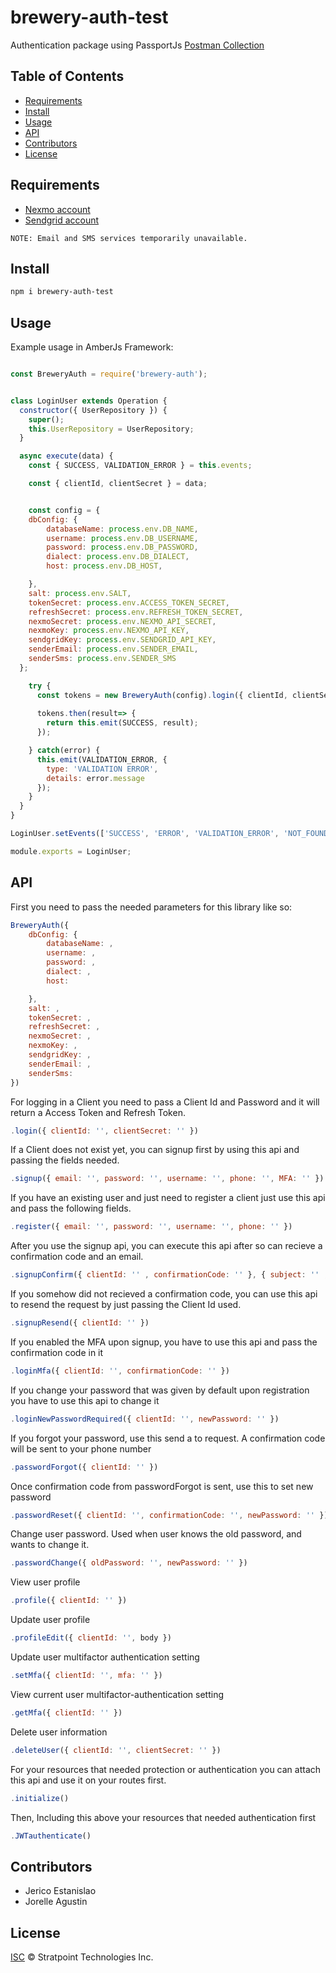 # brewery-auth-test

Authentication package using PassportJs
[Postman Collection](https://documenter.getpostman.com/view/9738384/SzYXYKya?version=latest)


## Table of Contents

* [Requirements](#requirements)
* [Install](#install)
* [Usage](#usage)
* [API](#api)
* [Contributors](#contributors)
* [License](#license)

## Requirements

* [Nexmo account](https://dashboard.nexmo.com)
* [Sendgrid account](https://sendgrid.com)
```
NOTE: Email and SMS services temporarily unavailable.
```

## Install

```sh
npm i brewery-auth-test
```

## Usage

Example usage in AmberJs Framework:

```js

const BreweryAuth = require('brewery-auth');


class LoginUser extends Operation {
  constructor({ UserRepository }) {
    super();
    this.UserRepository = UserRepository;
  }

  async execute(data) {
    const { SUCCESS, VALIDATION_ERROR } = this.events;

    const { clientId, clientSecret } = data;


    const config = {
    dbConfig: {
        databaseName: process.env.DB_NAME,
        username: process.env.DB_USERNAME,
        password: process.env.DB_PASSWORD,
        dialect: process.env.DB_DIALECT,
        host: process.env.DB_HOST,

    },
    salt: process.env.SALT,
    tokenSecret: process.env.ACCESS_TOKEN_SECRET,
    refreshSecret: process.env.REFRESH_TOKEN_SECRET,
    nexmoSecret: process.env.NEXMO_API_SECRET,
    nexmoKey: process.env.NEXMO_API_KEY,
    sendgridKey: process.env.SENDGRID_API_KEY,
    senderEmail: process.env.SENDER_EMAIL,
    senderSms: process.env.SENDER_SMS 
  };

    try {
      const tokens = new BreweryAuth(config).login({ clientId, clientSecret });
      
      tokens.then(result=> {
        return this.emit(SUCCESS, result);
      });

    } catch(error) {
      this.emit(VALIDATION_ERROR, {
        type: 'VALIDATION ERROR',
        details: error.message
      });
    }
  }
}

LoginUser.setEvents(['SUCCESS', 'ERROR', 'VALIDATION_ERROR', 'NOT_FOUND']);

module.exports = LoginUser;

```

## API

First you need to pass the needed parameters for this library like so:

```javascript
BreweryAuth({
    dbConfig: {
        databaseName: ,
        username: ,
        password: ,
        dialect: ,
        host: 

    },
    salt: ,
    tokenSecret: ,
    refreshSecret: ,
    nexmoSecret: ,
    nexmoKey: ,
    sendgridKey: ,
    senderEmail: ,
    senderSms: 
})
```

For logging in a Client you need to pass a Client Id and Password and it will return a Access Token and Refresh Token.

```javascript
.login({ clientId: '', clientSecret: '' })
```

If a Client does not exist yet, you can signup first by using this api and passing the fields needed.

```js
.signup({ email: '', password: '', username: '', phone: '', MFA: '' })
```

If you have an existing user and just need to register a client just use this api and pass the following fields.

```js
.register({ email: '', password: '', username: '', phone: '' })
```

After you use  the signup api, you can execute this api after so can recieve a confirmation code and an email.

```js
.signupConfirm({ clientId: '' , confirmationCode: '' }, { subject: '' , text: '' })
```

If you somehow did not recieved a confirmation code, you can use this api to resend the request by just passing the Client Id used.

```js
.signupResend({ clientId: '' })
```

If you enabled the MFA upon signup, you have to use this api and pass the confirmation code in it

```js
.loginMfa({ clientId: '', confirmationCode: '' })
```

If you change your password that was given by default upon registration you have to use this api to change it

```js
.loginNewPasswordRequired({ clientId: '', newPassword: '' })
```

If you forgot your password, use this send a to request. A confirmation code will be sent to your phone number

```js
.passwordForgot({ clientId: '' })
```

Once confirmation code from passwordForgot is sent, use this to set new password

```js
.passwordReset({ clientId: '', confirmationCode: '', newPassword: '' })
```

Change user password. Used when user knows the old password, and wants to change it.

```js
.passwordChange({ oldPassword: '', newPassword: '' })
```


View user profile

```js
.profile({ clientId: '' })
```

Update user profile

```js
.profileEdit({ clientId: '', body })
```

Update user multifactor authentication setting
```js
.setMfa({ clientId: '', mfa: '' })
```

View current user multifactor-authentication setting

```js
.getMfa({ clientId: '' })
```

Delete user information

```js
.deleteUser({ clientId: '', clientSecret: '' })
```

For your resources that needed protection or authentication you can attach this api and use it on your routes first.

```js
.initialize()
```

Then, Including this above your resources that needed authentication first

```js
.JWTauthenticate()
```

## Contributors

* Jerico Estanislao
* Jorelle Agustin

## License

[ISC](LICENSE) © Stratpoint Technologies Inc.
